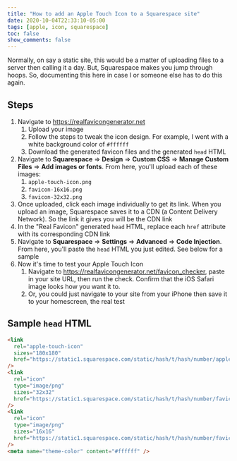 ```yaml
---
title: "How to add an Apple Touch Icon to a Squarespace site"
date: 2020-10-04T22:33:10-05:00
tags: [apple, icon, squarespace]
toc: false
show_comments: false
---
```


Normally, on say a static site, this would be a matter of uploading files to a server then calling it a day. But, Squarespace makes you jump through hoops. So, documenting this here in case I or someone else has to do this again.

## Steps

1. Navigate to <https://realfavicongenerator.net>
    1. Upload your image
    1. Follow the steps to tweak the icon design. For example, I went with a white background color of `#ffffff`
    1. Download the generated favicon files and the generated `head` HTML
1. Navigate to **Squarespace** => **Design** => **Custom CSS** => **Manage Custom Files** => **Add images or fonts**. From here, you'll upload each of these images:
    1. `apple-touch-icon.png`
    1. `favicon-16x16.png`
    1. `favicon-32x32.png`
1. Once uploaded, click each image individually to get its link. When you upload an image, Squarespace saves it to a CDN (a Content Delivery Network). So the link it gives you will be the CDN link
1. In the "Real Favicon" generated `head` HTML, replace each `href` attribute with its corresponding CDN link
1. Navigate to **Squarespace** => **Settings** => **Advanced** => **Code Injection**. From here, you'll paste the `head` HTML you just edited. See below for a sample
1. Now it's time to test your Apple Touch Icon
    1. Navigate to <https://realfavicongenerator.net/favicon_checker>, paste in your site URL, then run the check. Confirm that the iOS Safari image looks how you want it to. 
    1. Or, you could just navigate to your site from your iPhone then save it to your homescreen, the real test

## Sample `head` HTML

```html
<link
  rel="apple-touch-icon"
  sizes="180x180"
  href="https://static1.squarespace.com/static/hash/t/hash/number/apple-touch-icon.png"
/>
<link
  rel="icon"
  type="image/png"
  sizes="32x32"
  href="https://static1.squarespace.com/static/hash/t/hash/number/favicon-32x32.png"
/>
<link
  rel="icon"
  type="image/png"
  sizes="16x16"
  href="https://static1.squarespace.com/static/hash/t/hash/number/favicon-16x16.png"
/>
<meta name="theme-color" content="#ffffff" />
```
